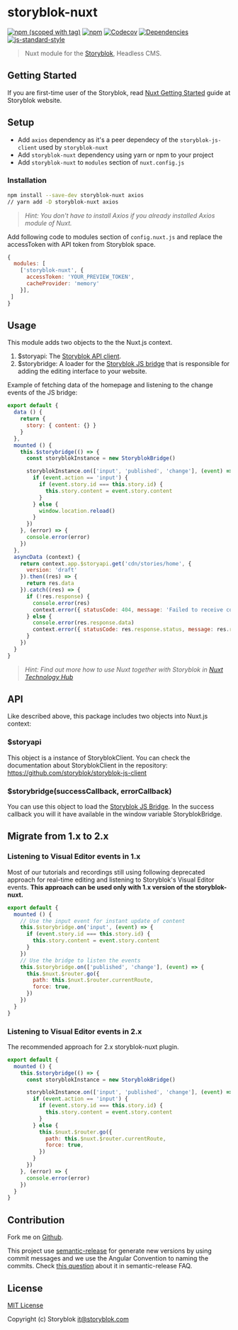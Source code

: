 # storyblok-nuxt
[![npm (scoped with tag)](https://img.shields.io/npm/v/storyblok-nuxt/latest.svg?style=flat-square)](https://npmjs.com/package/storyblok-nuxt)
[![npm](https://img.shields.io/npm/dt/storyblok-nuxt.svg?style=flat-square)](https://npmjs.com/package/storyblok-nuxt)
[![Codecov](https://img.shields.io/codecov/c/github/storyblok/storyblok-nuxt.svg?style=flat-square)](https://codecov.io/gh/storyblok/storyblok-nuxt)
[![Dependencies](https://david-dm.org/storyblok/storyblok-nuxt/status.svg?style=flat-square)](https://david-dm.org/storyblok/storyblok-nuxt)
[![js-standard-style](https://img.shields.io/badge/code_style-standard-brightgreen.svg?style=flat-square)](http://standardjs.com)

> Nuxt module for the [Storyblok](https://www.storyblok.com/), Headless CMS.

## Getting Started

If you are first-time user of the Storyblok, read [Nuxt Getting Started](https://www.storyblok.com/docs/guide/getting-started) guide at Storyblok website.

## Setup

- Add `axios` dependency as it's a peer dependecy of the `storyblok-js-client` used by `storyblok-nuxt`
- Add `storyblok-nuxt` dependency using yarn or npm to your project
- Add `storyblok-nuxt` to `modules` section of `nuxt.config.js`

### Installation

```bash
npm install --save-dev storyblok-nuxt axios
// yarn add -D storyblok-nuxt axios
```

> *Hint: You don't have to install Axios if you already installed Axios module of Nuxt.*

Add following code to modules section of `config.nuxt.js` and replace the accessToken with API token from Storyblok space.

```js
{
  modules: [
    ['storyblok-nuxt', {
      accessToken: 'YOUR_PREVIEW_TOKEN',
      cacheProvider: 'memory'
    }],
 ]
}
```

## Usage

This module adds two objects to the the Nuxt.js context.

1. $storyapi: The [Storyblok API client](https://github.com/storyblok/storyblok-js-client).
2. $storybridge: A loader for the [Storyblok JS bridge](https://www.storyblok.com/docs/Guides/storyblok-latest-js) that is responsible for adding the editing interface to your website.

Example of fetching data of the homepage and listening to the change events of the JS bridge:

```js
export default {
  data () {
    return {
      story: { content: {} }
    }
  },
  mounted () {
    this.$storybridge(() => {
      const storyblokInstance = new StoryblokBridge()

      storyblokInstance.on(['input', 'published', 'change'], (event) => {
        if (event.action == 'input') {
          if (event.story.id === this.story.id) {
            this.story.content = event.story.content
          }
        } else {
          window.location.reload()
        }
      })
    }, (error) => {
      console.error(error)
    })
  },
  asyncData (context) {
    return context.app.$storyapi.get('cdn/stories/home', {
      version: 'draft'
    }).then((res) => {
      return res.data
    }).catch((res) => {
      if (!res.response) {
        console.error(res)
        context.error({ statusCode: 404, message: 'Failed to receive content form api' })
      } else {
        console.error(res.response.data)
        context.error({ statusCode: res.response.status, message: res.response.data })
      }
    })
  }
}
```

> *Hint: Find out more how to use Nuxt together with Storyblok in [Nuxt Technology Hub](https://www.storyblok.com/tc/nuxtjs)*

## API

Like described above, this package includes two objects into Nuxt.js context:

### $storyapi

This object is a instance of StoryblokClient. You can check the documentation about StoryblokClient in the repository: https://github.com/storyblok/storyblok-js-client

### $storybridge(successCallback, errorCallback)

You can use this object to load the [Storyblok JS Bridge](https://www.storyblok.com/docs/Guides/storyblok-latest-js). In the success callback you will it have available in the window variable StoryblokBridge.

## Migrate from 1.x to 2.x

### Listening to Visual Editor events in 1.x

Most of our tutorials and recordings still using following deprecated approach for real-time editing and listening to Storyblok's Visual Editor events. **This approach can be used only with 1.x version of the storyblok-nuxt.**

```js
export default {
  mounted () {
    // Use the input event for instant update of content
    this.$storybridge.on('input', (event) => {
      if (event.story.id === this.story.id) {
        this.story.content = event.story.content
      }
    })
    // Use the bridge to listen the events
    this.$storybridge.on(['published', 'change'], (event) => {
      this.$nuxt.$router.go({
        path: this.$nuxt.$router.currentRoute,
        force: true,
      })
    })
  }
}
```

### Listening to Visual Editor events in 2.x

The recommended approach for 2.x storyblok-nuxt plugin.

```js
export default {
  mounted () {
    this.$storybridge(() => {
      const storyblokInstance = new StoryblokBridge()

      storyblokInstance.on(['input', 'published', 'change'], (event) => {
        if (event.action == 'input') {
          if (event.story.id === this.story.id) {
            this.story.content = event.story.content
          }
        } else {
          this.$nuxt.$router.go({
            path: this.$nuxt.$router.currentRoute,
            force: true,
          })
        }
      })
    }, (error) => {
      console.error(error)
    })
  }
}
```

## Contribution

Fork me on [Github](https://github.com/storyblok/storyblok-nuxt).

This project use [semantic-release](https://semantic-release.gitbook.io/semantic-release/) for generate new versions by using commit messages and we use the Angular Convention to naming the commits. Check [this question](https://semantic-release.gitbook.io/semantic-release/support/faq#how-can-i-change-the-type-of-commits-that-trigger-a-release) about it in semantic-release FAQ.

## License

[MIT License](./LICENSE)

Copyright (c) Storyblok <it@storyblok.com>
